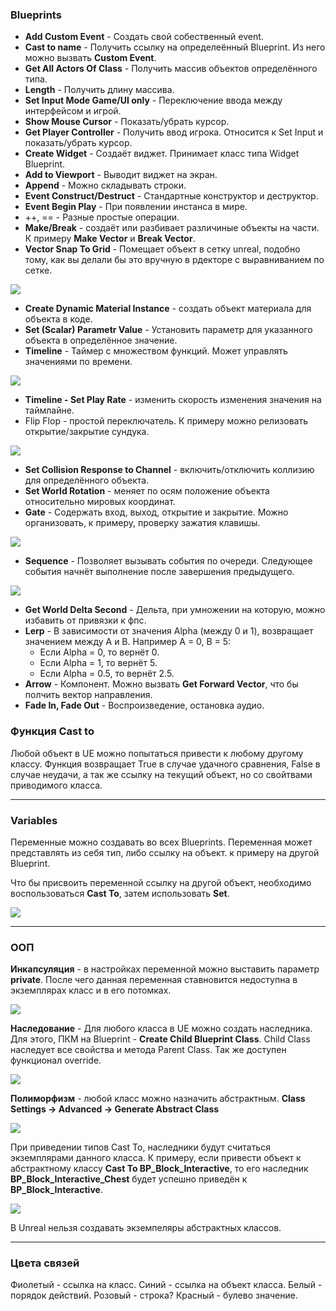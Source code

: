 ### Blueprints

- **Add Custom Event** - Создать свой собественный event.
- **Cast to name** - Получить ссылку на определеённый Blueprint. Из него можно вызвать **Custom Event**.
- **Get All Actors Of Class** - Получить массив объектов определённого типа.
- **Length** - Получить длину массива.
- **Set Input Mode Game/UI only** - Переключение ввода между интерфейсом и игрой.
- **Show Mouse Cursor** - Показать/убрать курсор.
- **Get Player Controller** - Получить ввод игрока. Относится к Set Input и показать/убрать курсор.
- **Create Widget** - Создаёт виджет. Принимает класс типа Widget Blueprint.
- **Add to Viewport** - Выводит виджет на экран.
- **Append** - Можно складывать строки.
- **Event Construct/Destruct** - Стандартные конструктор и деструктор.
- **Event Begin Play** - При появлении инстанса в мире.
- ++, == - Разные простые операции.
- **Make/Break** - создаёт или разбивает различиные объекты на части. К примеру **Make Vector** и **Break Vector**.
- **Vector Snap To Grid** - Помещает объект в сетку unreal, подобно тому, как вы делали бы это вручную в рдекторе с выравниванием по сетке.

![](Files/Images/Pasted%20image%2020221208125515.png)

- **Create Dynamic Material Instance** - создать объект материала для объекта в коде.
- **Set (Scalar) Parametr Value** - Установить параметр для указанного объекта в определённое значение.
- **Timeline** - Таймер с множеством функций. Может управлять значениями по времени.

![](Files/Images/Pasted%20image%2020221208153412.png)
- **Timeline - Set Play Rate** - изменить скорость изменения значения на таймлайне.
- Flip Flop - простой переключатель. К примеру можно релизовать открытие/закрытие сундука.

![](Files/Images/Pasted%20image%2020221208193538.png)

- **Set Collision Response to Channel** - включить/отключить коллизию для определённого объекта.
- **Set World Rotation** - меняет по осям положение объекта относительно мировых координат.
- **Gate** - Содержать вход, выход, открытие и закрытие. Можно организовать, к примеру, проверку зажатия клавишы.

![](Files/Images/Pasted%20image%2020221213175141.png)

- **Sequence** - Позволяет вызывать события по очереди. Следующее события начнёт выполнение после завершения предыдущего.

![](Files/Images/Pasted%20image%2020221213175542.png)

- **Get World Delta Second** - Дельта, при умножении на которую, можно избавить от привязки к фпс.
- **Lerp** - В зависимости от значения Alpha (между 0 и 1), возвращает значением между A и B. 
  Например A = 0, B = 5:
   - Если Alpha = 0, то вернёт 0.
   - Если Alpha = 1, то вернёт 5.
   - Если Alpha = 0.5, то вернёт 2.5.
- **Arrow** - Компонент. Можно вызвать **Get Forward Vector**, что бы полчить вектор направления.
- **Fade In, Fade Out** - Воспроизведение, остановка аудио.

### Функция Cast to

Любой объект в UE можно попытаться привести к любому другому классу.
Функция возвращает True в случае удачного сравнения, False в случае неудачи, а так же ссылку на текущий объект, но со свойтвами приводимого класса.

----

### Variables

Переменные можно создавать во всех Blueprints. Переменная может представлять из себя тип, либо ссылку на объект. к примеру на другой Blueprint. 

Что бы присвоить переменной ссылку на другой объект, необходимо воспользоваться **Cast To**, затем использовать **Set**.

![](Files/Images/Pasted%20image%2020221206215204.png)

---
### ООП

**Инкапсуляция** - в настройках переменной можно выставить параметр **private**. После чего данная переменная ставновится недоступна в экземплярах класс и в его потомках.

![](Files/Images/Pasted%20image%2020221208185712.png)

**Наследование** - Для любого класса в UE можно создать наследника. Для этого, ПКМ на Blueprint - **Create Child Blueprint Class**.
Child Class наследует все свойства и метода Parent Class. Так же доступен функционал override.

![](Files/Images/Pasted%20image%2020221208190032.png)

**Полиморфизм** - любой класс можно назначить абстрактным. 
**Class Settings -> Advanced -> Generate Abstract Class**

![](Files/Images/Pasted%20image%2020221208195919.png)

При приведении типов Cast To, наследники будут считаться экземплярами данного класса. 
К примеру, если привести объект к абстрактному классу **Cast To BP_Block_Interactive**, то его наследник **BP_Block_Interactive_Chest** будет успешно приведён к **BP_Block_Interactive**. 

![](Files/Images/Pasted%20image%2020221208191218.png)

В Unreal нельзя создавать экземпеляры абстрактных классов.

---

### Цвета связей

Фиолетый - ссылка на класс.
Синий - ссылка на объект класса.
Белый - порядок действий.
Розовый - строка?
Красный - булево значение.